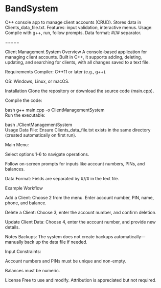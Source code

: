 # BandSystem
C++ console app to manage client accounts (CRUD). Stores data in Clients_data_file.txt. Features: input validation, interactive menus. Usage: Compile with g++, run, follow prompts. Data format: #//# separator.

=====


Client Management System
Overview
A console-based application for managing client accounts. Built in C++, it supports adding, deleting, updating, and searching for clients, with all changes saved to a text file.

Requirements
Compiler: C++11 or later (e.g., g++).

OS: Windows, Linux, or macOS.

Installation
Clone the repository or download the source code (main.cpp).

Compile the code:

bash
g++ main.cpp -o ClientManagementSystem  
Run the executable:

bash
./ClientManagementSystem  
Usage
Data File: Ensure Clients_data_file.txt exists in the same directory (created automatically on first run).

Main Menu:

Select options 1-6 to navigate operations.

Follow on-screen prompts for inputs like account numbers, PINs, and balances.

Data Format: Fields are separated by #//# in the text file.


Example Workflow

Add a Client: Choose 2 from the menu.
Enter account number, PIN, name, phone, and balance.

Delete a Client: Choose 3, enter the account number, and confirm deletion.

Update Client Data: Choose 4, enter the account number, and provide new details.

Notes
Backups: The system does not create backups automatically—manually back up the data file if needed.

Input Constraints:

Account numbers and PINs must be unique and non-empty.

Balances must be numeric.

License
Free to use and modify. Attribution is appreciated but not required.
